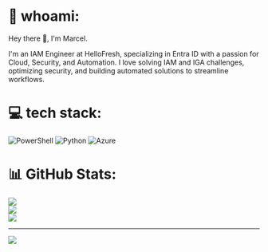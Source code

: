 # 👤 whoami:
Hey there 👋, 
I'm Marcel.

I'm an IAM Engineer at HelloFresh, specializing in Entra ID with a passion for Cloud, Security, and Automation. I love solving IAM and IGA challenges, optimizing security, and building automated solutions to streamline workflows.


# 💻 tech stack:
![PowerShell](https://img.shields.io/badge/PowerShell-%235391FE.svg?style=for-the-badge&logo=powershell&logoColor=white) ![Python](https://img.shields.io/badge/python-3670A0?style=for-the-badge&logo=python&logoColor=ffdd54) ![Azure](https://img.shields.io/badge/azure-%230072C6.svg?style=for-the-badge&logo=microsoftazure&logoColor=white)
# 📊 GitHub Stats:
![](https://github-readme-stats.vercel.app/api?username=marcel-ngn&theme=dark&hide_border=false&include_all_commits=false&count_private=false)<br/>
![](https://nirzak-streak-stats.vercel.app/?user=marcel-ngn&theme=dark&hide_border=false)<br/>
![](https://github-readme-stats.vercel.app/api/top-langs/?username=marcel-ngn&theme=dark&hide_border=false&include_all_commits=false&count_private=false&layout=compact)

---
[![](https://visitcount.itsvg.in/api?id=marcel-ngn&icon=0&color=0)](https://visitcount.itsvg.in)

